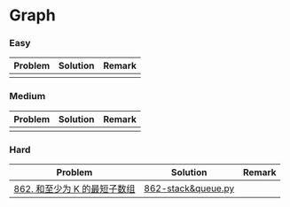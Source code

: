 # Graph

### Easy

| Problem | Solution | Remark |
| ------- | -------- | ------ |
|   |  |        |



### Medium

| Problem                                                      | Solution                                                     | Remark |
| ------------------------------------------------------------ | ------------------------------------------------------------ | ------ |
|   |  |        |



### Hard

| Problem | Solution | Remark |
| ------- | -------- | ------ |
| [862. 和至少为 K 的最短子数组](https://leetcode.cn/problems/shortest-subarray-with-sum-at-least-k/)  | [862-stack&queue.py](https://github.com/chuzhumin98/PythonForMillions/blob/main/LeetCode/862-stack%26queue.py)  |        |